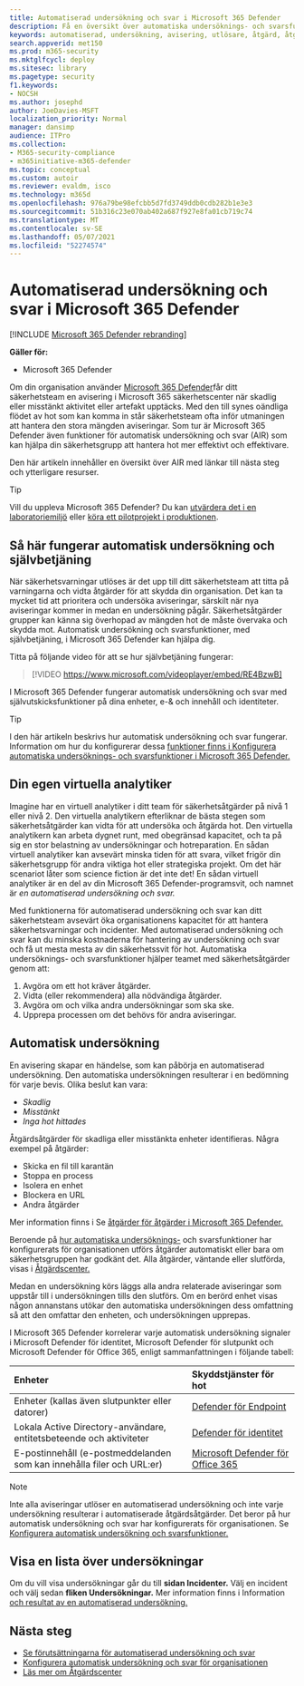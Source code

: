 ```yaml
---
title: Automatiserad undersökning och svar i Microsoft 365 Defender
description: Få en översikt över automatiska undersöknings- och svarsfunktioner, även kallat självbetjäning, i Microsoft 365 Defender
keywords: automatiserad, undersökning, avisering, utlösare, åtgärd, åtgärd, självbetjäning
search.appverid: met150
ms.prod: m365-security
ms.mktglfcycl: deploy
ms.sitesec: library
ms.pagetype: security
f1.keywords:
- NOCSH
ms.author: josephd
author: JoeDavies-MSFT
localization_priority: Normal
manager: dansimp
audience: ITPro
ms.collection:
- M365-security-compliance
- m365initiative-m365-defender
ms.topic: conceptual
ms.custom: autoir
ms.reviewer: evaldm, isco
ms.technology: m365d
ms.openlocfilehash: 976a79be98efcbb5d7fd3749ddb0cdb282b1e3e3
ms.sourcegitcommit: 51b316c23e070ab402a687f927e8fa01cb719c74
ms.translationtype: MT
ms.contentlocale: sv-SE
ms.lasthandoff: 05/07/2021
ms.locfileid: "52274574"
---
```

# <a name="automated-investigation-and-response-in-microsoft-365-defender"></a>Automatiserad undersökning och svar i Microsoft 365 Defender

[!INCLUDE [Microsoft 365 Defender rebranding](../includes/microsoft-defender.md)]

**Gäller för:**
- Microsoft 365 Defender

Om din organisation använder [Microsoft 365 Defender](microsoft-365-defender.md)får ditt säkerhetsteam en avisering i Microsoft 365 säkerhetscenter när skadlig eller misstänkt aktivitet eller artefakt upptäcks. Med den till synes oändliga flödet av hot som kan komma in står säkerhetsteam ofta inför utmaningen att hantera den stora mängden aviseringar. Som tur är Microsoft 365 Defender även funktioner för automatisk undersökning och svar (AIR) som kan hjälpa din säkerhetsgrupp att hantera hot mer effektivt och effektivare.

Den här artikeln innehåller en översikt över AIR med länkar till nästa steg och ytterligare resurser.

> [!TIP]
> Vill du uppleva Microsoft 365 Defender? Du kan [utvärdera det i en laboratoriemiljö](m365d-evaluation.md?ocid=cx-docs-MTPtriallab) eller [köra ett pilotprojekt i produktionen](m365d-pilot.md?ocid=cx-evalpilot).

## <a name="how-automated-investigation-and-self-healing-works"></a>Så här fungerar automatisk undersökning och självbetjäning

När säkerhetsvarningar utlöses är det upp till ditt säkerhetsteam att titta på varningarna och vidta åtgärder för att skydda din organisation. Det kan ta mycket tid att prioritera och undersöka aviseringar, särskilt när nya aviseringar kommer in medan en undersökning pågår. Säkerhetsåtgärder grupper kan känna sig överhopad av mängden hot de måste övervaka och skydda mot. Automatisk undersökning och svarsfunktioner, med självbetjäning, i Microsoft 365 Defender kan hjälpa dig.

Titta på följande video för att se hur självbetjäning fungerar: <p>

> [!VIDEO https://www.microsoft.com/videoplayer/embed/RE4BzwB]

I Microsoft 365 Defender fungerar automatisk undersökning och svar med självutskicksfunktioner på dina enheter, e-& och innehåll och identiteter.
 
> [!TIP]
> I den här artikeln beskrivs hur automatisk undersökning och svar fungerar. Information om hur du konfigurerar dessa [funktioner finns i Konfigurera automatiska undersöknings- och svarsfunktioner i Microsoft 365 Defender.](m365d-configure-auto-investigation-response.md)

## <a name="your-own-virtual-analyst"></a>Din egen virtuella analytiker

Imagine har en virtuell analytiker i ditt team för säkerhetsåtgärder på nivå 1 eller nivå 2. Den virtuella analytikern efterliknar de bästa stegen som säkerhetsåtgärder kan vidta för att undersöka och åtgärda hot. Den virtuella analytikern kan arbeta dygnet runt, med obegränsad kapacitet, och ta på sig en stor belastning av undersökningar och hotreparation. En sådan virtuell analytiker kan avsevärt minska tiden för att svara, vilket frigör din säkerhetsgrupp för andra viktiga hot eller strategiska projekt. Om det här scenariot låter som science fiction är det inte det! En sådan virtuell analytiker är en del av din Microsoft 365 Defender-programsvit, och namnet är *en automatiserad undersökning och svar.*

Med funktionerna för automatiserad undersökning och svar kan ditt säkerhetsteam avsevärt öka organisationens kapacitet för att hantera säkerhetsvarningar och incidenter. Med automatiserad undersökning och svar kan du minska kostnaderna för hantering av undersökning och svar och få ut mesta mesta av din säkerhetssvit för hot. Automatiska undersöknings- och svarsfunktioner hjälper teamet med säkerhetsåtgärder genom att:

1. Avgöra om ett hot kräver åtgärder.
2. Vidta (eller rekommendera) alla nödvändiga åtgärder.
3. Avgöra om och vilka andra undersökningar som ska ske.
4. Upprepa processen om det behövs för andra aviseringar.

## <a name="the-automated-investigation-process"></a>Automatisk undersökning

En avisering skapar en händelse, som kan påbörja en automatiserad undersökning. Den automatiska undersökningen resulterar i en bedömning för varje bevis. Olika beslut kan vara:
- *Skadlig*
- *Misstänkt* 
- *Inga hot hittades* 

Åtgärdsåtgärder för skadliga eller misstänkta enheter identifieras. Några exempel på åtgärder:

- Skicka en fil till karantän
- Stoppa en process
- Isolera en enhet
- Blockera en URL 
- Andra åtgärder

Mer information finns i Se [åtgärder för åtgärder i Microsoft 365 Defender.](m365d-remediation-actions.md)

Beroende på [hur automatiska undersöknings-](m365d-configure-auto-investigation-response.md) och svarsfunktioner har konfigurerats för organisationen utförs åtgärder automatiskt eller bara om säkerhetsgruppen har godkänt det. Alla åtgärder, väntande eller slutförda, visas i [Åtgärdscenter.](m365d-action-center.md)

Medan en undersökning körs läggs alla andra relaterade aviseringar som uppstår till i undersökningen tills den slutförs. Om en berörd enhet visas någon annanstans utökar den automatiska undersökningen dess omfattning så att den omfattar den enheten, och undersökningen upprepas. 

I Microsoft 365 Defender korrelerar varje automatisk undersökning signaler i Microsoft Defender för identitet, Microsoft Defender för slutpunkt och Microsoft Defender för Office 365, enligt sammanfattningen i följande tabell: 

|Enheter |Skyddstjänster för hot  |
|:---------|:---------|
|Enheter (kallas även slutpunkter eller datorer) |[Defender för Endpoint](../defender-endpoint/automated-investigations.md) |      
|Lokala Active Directory-användare, entitetsbeteende och aktiviteter     |[Defender för identitet](/azure-advanced-threat-protection/what-is-atp) |      
|E-postinnehåll (e-postmeddelanden som kan innehålla filer och URL:er)     |[Microsoft Defender för Office 365](../office-365-security/defender-for-office-365.md) |

> [!NOTE]
> Inte alla aviseringar utlöser en automatiserad undersökning och inte varje undersökning resulterar i automatiserade åtgärdsåtgärder. Det beror på hur automatisk undersökning och svar har konfigurerats för organisationen. Se [Konfigurera automatisk undersökning och svarsfunktioner.](m365d-configure-auto-investigation-response.md)

## <a name="viewing-a-list-of-investigations"></a>Visa en lista över undersökningar

Om du vill visa undersökningar går du till **sidan Incidenter.** Välj en incident och välj sedan **fliken Undersökningar.** Mer information finns i Information [och resultat av en automatiserad undersökning.](m365d-autoir-results.md)


## <a name="next-steps"></a>Nästa steg

- [Se förutsättningarna för automatiserad undersökning och svar](m365d-configure-auto-investigation-response.md#prerequisites-for-automated-investigation-and-response-in-microsoft-365-defender)
- [Konfigurera automatisk undersökning och svar för organisationen](m365d-configure-auto-investigation-response.md)
- [Läs mer om Åtgärdscenter](m365d-action-center.md)
